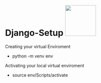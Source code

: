 # Django-Setup <img src ="https://www.opengis.ch/wp-content/uploads/2020/04/django-python-logo.png" height=100 width=100/>

Creating your virtual Enviroment
- python -m venv env

Activating your local virtual enviroment
- source env/Scripts/activate


